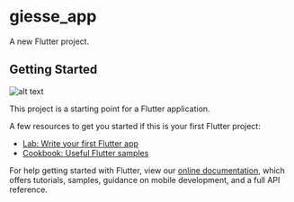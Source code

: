 # giesse_app

A new Flutter project.

## Getting Started
![alt text](https://user-images.githubusercontent.com/8302647/100940860-61fad500-3501-11eb-82a2-bbd6d9784646.jpg)

This project is a starting point for a Flutter application.

A few resources to get you started if this is your first Flutter project:

- [Lab: Write your first Flutter app](https://flutter.dev/docs/get-started/codelab)
- [Cookbook: Useful Flutter samples](https://flutter.dev/docs/cookbook)

For help getting started with Flutter, view our
[online documentation](https://flutter.dev/docs), which offers tutorials,
samples, guidance on mobile development, and a full API reference.
